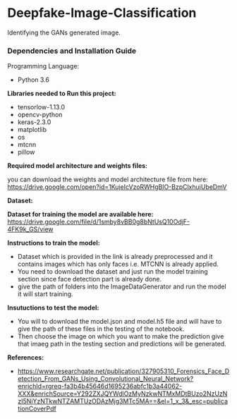 # Deepfake-Image-Classification
Identifying the GANs generated image. 

### Dependencies and Installation Guide
Programming Language:

- Python 3.6

**Libraries needed to Run this project:**

- tensorlow-1.13.0
- opencv-python
- keras-2.3.0
- matplotlib 
- os
- mtcnn
- pillow 

**Required model architecture and weights files:**

you can download the weights and model architecture file from here:
https://drive.google.com/open?id=1KujeIcVzoRWHgBlO-BzpClxhujUbeDmV

**Dataset:**

**Dataset for training the model are available here:**
https://drive.google.com/file/d/1smby8vBB0g8bNtUsQ10OdjF-4FK9k_GS/view

**Instructions to train the model:**

- Dataset which is provided in the link is already preprocessed and it contains images which has only faces i.e. MTCNN is already applied.
- You need to download the dataset and just run the model training section since face detection part is already done.
- give the path of folders into the ImageDataGenerator and run the model it will start training.  

**Insutuctions to test the model:**

- You will to download the model.json and model.h5 file and will have to give the path of these files in the testing of the notebook.
- Then choose the image on which you want to make the prediction give that imaeg path in the testing section and predictions will be generated. 

**References:**

- https://www.researchgate.net/publication/327905310_Forensics_Face_Detection_From_GANs_Using_Convolutional_Neural_Network?enrichId=rgreq-fa3b4b45646d1695236abfc1b3a44062-XXX&enrichSource=Y292ZXJQYWdlOzMyNzkwNTMxMDtBUzo2NzUzNzI5NjYzNTkwNTZAMTUzODAzMjg3MTc5MA==&el=1_x_3&_esc=publicationCoverPdf




